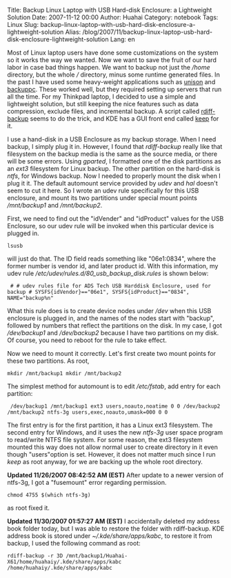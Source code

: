 Title: Backup Linux Laptop with USB Hard-disk Enclosure: a Lightweight Solution
Date: 2007-11-12 00:00
Author: Huahai
Category: notebook
Tags: Linux
Slug: backup-linux-laptop-with-usb-hard-disk-enclosure-a-lightweight-solution
Alias: /blog/2007/11/backup-linux-laptop-usb-hard-disk-enclosure-lightweight-solution
Lang: en

Most of Linux laptop users have done some customizations on the system so it works the way we wanted. Now we want to save the fruit of our hard labor in case bad things happen. We want to backup not just the */home* directory, but the whole */* directory, minus some runtime generated files. In the past I have used some heavy-weight applications such as [unison](http://www.cis.upenn.edu/~bcpierce/unison/) and [backuppc](http://backuppc.sourceforge.net/). These worked well, but they required setting up servers that run all the time. For my Thinkpad laptop, I decided to use a simple and lightweight solution, but still keeping the nice features such as data compression, exclude files, and incremental backup. A script called [rdiff-backup](http://www.nongnu.org/rdiff-backup/) seems to do the trick, and KDE has a GUI front end called [keep](http://www.kde-apps.org/content/show.php?content=32984) for it.

I use a hand-disk in a USB Enclosure as my backup storage. When I need backup, I simply plug it in. However, I found that *rdiff-backup* really like that filesystem on the backup media is the same as the source media, or there will be some errors. Using *gparted*, I formatted one of the disk partitions as an *ext3* filesystem for Linux backup. The other partition on the hard-disk is *ntfs*, for Windows backup. Now I needed to properly mount the disk when I plug it it. The default automount service provided by *udev* and *hal* doesn't seem to cut it here. So I wrote an udev rule specifically for this USB enclosure, and mount its two partitions under special mount points */mnt/backup1* and */mnt/backup2*.

First, we need to find out the "idVender" and "idProduct" values for the USB Enclosure, so our udev rule will be invoked when this particular device is plugged in.

`lsusb`

will just do that. The ID field reads something like "06e1:0834", where the former number is vendor id, and later product id. With this information, my udev rule */etc/udev/rules.d/80\_usb\_backup\_disk.rules* is shown below:

` # # udev rules file for ADS Tech USB Harddisk Enclosure, used for backup # SYSFS{idVendor}=="06e1", SYSFS{idProduct}=="0834", NAME="backup%n"`

What this rule does is to create device nodes under */dev* when this USB enclosure is plugged in, and the names of the nodes start with "backup", followed by numbers that reflect the partitions on the disk. In my case, I got */dev/backup1* and */dev/backup2* because I have two partitions on my disk. Of course, you need to reboot for the rule to take effect.

Now we need to mount it correctly. Let's first create two mount points for these two partitions. As root,

`mkdir /mnt/backup1 mkdir /mnt/backup2`

The simplest method for automount is to edit */etc/fstab*, add entry for each partition:

` /dev/backup1 /mnt/backup1 ext3 users,noauto,noatime 0 0 /dev/backup2 /mnt/backup2 ntfs-3g users,exec,noauto,umask=000 0 0`

The first entry is for the first partition, it has a Linux ext3 filesystem. The second entry for Windows, and it uses the new *ntfs-3g* user space program to read/write NTFS file system. For some reason, the ext3 filesystem mounted this way does not allow normal user to create directory in it even though "users"option is set. However, it does not matter much since I run *keep* as root anyway, for we are backing up the whole root directory.

**Updated 11/26/2007 08:42:52 AM (EST)** After update to a newer version of ntfs-3g, I got a "fusemount" error regarding permission.  

`chmod 4755 $(which ntfs-3g)`

as root fixed it.

**Updated 11/30/2007 01:57:27 AM (EST)** I accidentally deleted my address book folder today, but I was able to restore the folder with rdiff-backup. KDE address book is stored under *~/.kde/share/apps/kabc*, to restore it from backup, I used the following command as root:  

`rdiff-backup -r 3D /mnt/backup1/Huahai-X61/home/huahaiy/.kde/share/apps/kabc /home/huahaiy/.kde/share/apps/kabc`

</p>
</p>
